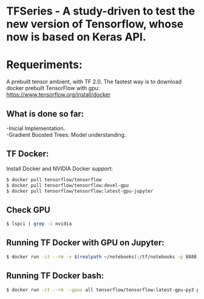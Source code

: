 # TFSeries - A study-driven to test the new version of Tensorflow, whose now is based on Keras API.
# Requeriments:
A prebuilt tensor ambient, with TF 2.0. The fastest way is to download docker prebuilt TensorFlow with gpu: https://www.tensorflow.org/install/docker

## What is done so far:
-Inicial Implementation.<br /> 
-Gradient Boosted Trees: Model understanding.

## TF Docker:
Install Docker and NVIDIA Docker support: 
```sh
$ docker pull tensorflow/tensorflow                     
$ docker pull tensorflow/tensorflow:devel-gpu           
$ docker pull tensorflow/tensorflow:latest-gpu-jupyter   
``` 

## Check GPU
```sh
$ lspci | grep -i nvidia
```
## Running TF Docker with GPU on Jupyter:
```sh
$ docker run -it --rm -v $(realpath ~/notebooks):/tf/notebooks -p 8888:8888 --gpus all tensorflow/tensorflow:latest-gpu-py3-jupyter
```
## Running TF Docker bash:
```sh
$ docker run -it --rm --gpus all tensorflow/tensorflow:latest-gpu-py3 python
```
